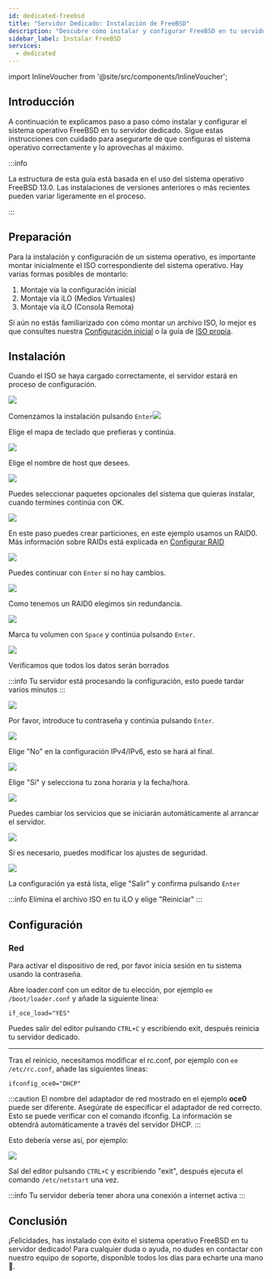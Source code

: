 ```yaml
---
id: dedicated-freebsd
title: "Servidor Dedicado: Instalación de FreeBSD"
description: "Descubre cómo instalar y configurar FreeBSD en tu servidor dedicado para un rendimiento y fiabilidad óptimos → Aprende más ahora"
sidebar_label: Instalar FreeBSD
services:
  - dedicated
---
```


import InlineVoucher from '@site/src/components/InlineVoucher';

## Introducción

A continuación te explicamos paso a paso cómo instalar y configurar el sistema operativo FreeBSD en tu servidor dedicado. Sigue estas instrucciones con cuidado para asegurarte de que configuras el sistema operativo correctamente y lo aprovechas al máximo.

:::info

La estructura de esta guía está basada en el uso del sistema operativo FreeBSD 13.0. Las instalaciones de versiones anteriores o más recientes pueden variar ligeramente en el proceso.

:::

<InlineVoucher />

## Preparación

Para la instalación y configuración de un sistema operativo, es importante montar inicialmente el ISO correspondiente del sistema operativo. Hay varias formas posibles de montarlo:

1. Montaje vía la configuración inicial
2. Montaje vía iLO (Medios Virtuales)
3. Montaje vía iLO (Consola Remota)

Si aún no estás familiarizado con cómo montar un archivo ISO, lo mejor es que consultes nuestra [Configuración inicial](dedicated-setup.md) o la guía de [ISO propia](dedicated-iso.md).



## Instalación
Cuando el ISO se haya cargado correctamente, el servidor estará en proceso de configuración.

![](https://screensaver01.zap-hosting.com/index.php/s/wSa8eGnrtJDLHB5/preview)

Comenzamos la instalación pulsando `Enter`![](https://screensaver01.zap-hosting.com/index.php/s/CK4xnGEqBe5Kd4y/preview)

Elige el mapa de teclado que prefieras y continúa.

![](https://screensaver01.zap-hosting.com/index.php/s/BSrWrN9TnqEEmmb/preview)

Elige el nombre de host que desees.

![](https://screensaver01.zap-hosting.com/index.php/s/zqXPS6fHdkoMPH2/preview)

Puedes seleccionar paquetes opcionales del sistema que quieras instalar, cuando termines continúa con OK.

![](https://screensaver01.zap-hosting.com/index.php/s/zTSBQRGRFLHDxDo/preview)

En este paso puedes crear particiones, en este ejemplo usamos un RAID0. Más información sobre RAIDs está explicada en [Configurar RAID](dedicated-raid.md)

![](https://screensaver01.zap-hosting.com/index.php/s/DTk5zgjbpCWwbmp/preview)

Puedes continuar con `Enter` si no hay cambios.

![](https://screensaver01.zap-hosting.com/index.php/s/MR3eJKMpdExXnsJ/preview)

Como tenemos un RAID0 elegimos sin redundancia.

![](https://screensaver01.zap-hosting.com/index.php/s/Qf5JZMKs5HzDXnT/preview)

Marca tu volumen con `Space` y continúa pulsando `Enter`.

![](https://screensaver01.zap-hosting.com/index.php/s/4d93FtfDmSEtifY/preview)

Verificamos que todos los datos serán borrados

:::info
Tu servidor está procesando la configuración, esto puede tardar varios minutos
:::

![](https://screensaver01.zap-hosting.com/index.php/s/NmR5PcTPe3Kdc4i/preview)

Por favor, introduce tu contraseña y continúa pulsando `Enter`.

![](https://screensaver01.zap-hosting.com/index.php/s/f9aJF57b2w3g9qY/preview)

Elige "No" en la configuración IPv4/IPv6, esto se hará al final.

![](https://screensaver01.zap-hosting.com/index.php/s/88bxbHsRjwCoYJQ/preview)

Elige "Sí" y selecciona tu zona horaria y la fecha/hora.

![](https://screensaver01.zap-hosting.com/index.php/s/MCtpoQkLdc8Wd7Y/preview)

Puedes cambiar los servicios que se iniciarán automáticamente al arrancar el servidor.

![](https://screensaver01.zap-hosting.com/index.php/s/wPbL3HJGYBTLdyD/preview)

Si es necesario, puedes modificar los ajustes de seguridad.

![](https://screensaver01.zap-hosting.com/index.php/s/BXEs3sFYCbFE4Q4/preview)

La configuración ya está lista, elige "Salir" y confirma pulsando `Enter`

:::info
Elimina el archivo ISO en tu iLO y elige "Reiniciar"
:::



## Configuración

### Red

Para activar el dispositivo de red, por favor inicia sesión en tu sistema usando la contraseña.

Abre loader.conf con un editor de tu elección, por ejemplo `ee /boot/loader.conf` y añade la siguiente línea:

```if_oce_load="YES"```

Puedes salir del editor pulsando `CTRL+C` y escribiendo exit, después reinicia tu servidor dedicado.

***

Tras el reinicio, necesitamos modificar el rc.conf, por ejemplo con `ee /etc/rc.conf`, añade las siguientes líneas:

```
ifconfig_oce0="DHCP"
```

:::caution
El nombre del adaptador de red mostrado en el ejemplo **oce0** puede ser diferente. Asegúrate de especificar el adaptador de red correcto. Esto se puede verificar con el comando ifconfig. La información se obtendrá automáticamente a través del servidor DHCP.
:::

Esto debería verse así, por ejemplo:

![](https://screensaver01.zap-hosting.com/index.php/s/mBCZpbG37N9Dj5e/preview)

Sal del editor pulsando `CTRL+C` y escribiendo "exit", después ejecuta el comando `/etc/netstart` una vez.

:::info
Tu servidor debería tener ahora una conexión a internet activa
:::



## Conclusión

¡Felicidades, has instalado con éxito el sistema operativo FreeBSD en tu servidor dedicado! Para cualquier duda o ayuda, no dudes en contactar con nuestro equipo de soporte, disponible todos los días para echarte una mano 🙂.

<InlineVoucher />